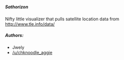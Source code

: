 ##### Sathorizon
Nifty little visualizer that pulls satellite location data
from http://www.tle.info/data/

##### Authors:
* Jwely
* [/u/chknoodle_aggie](https://www.reddit.com/user/chknoodle_aggie)
